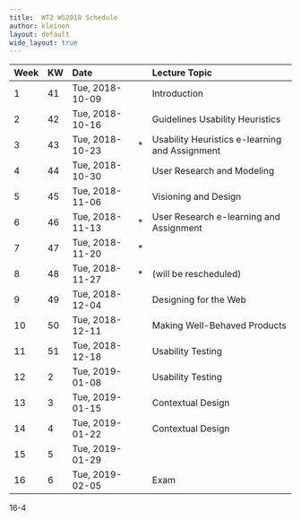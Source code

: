 ```yaml
---
title:  WT2 WS2018 Schedule
author: kleinen
layout: default
wide_layout: true
---
```

| Week | KW | Date            |   | Lecture Topic                                  |
|:-----|:---|:----------------|:--|:-----------------------------------------------|
| 1    | 41 | Tue, 2018-10-09 |   | Introduction                                   |
| 2    | 42 | Tue, 2018-10-16 |   | Guidelines Usability Heuristics                |
| 3    | 43 | Tue, 2018-10-23 | * | Usability Heuristics e-learning and Assignment |
| 4    | 44 | Tue, 2018-10-30 |   | User Research and Modeling                     |
| 5    | 45 | Tue, 2018-11-06 |   | Visioning and Design                           |
| 6    | 46 | Tue, 2018-11-13 | * | User Research e-learning and Assignment        |
| 7    | 47 | Tue, 2018-11-20 | * |                                                |
| 8    | 48 | Tue, 2018-11-27 | * | (will be rescheduled)                          |
| 9    | 49 | Tue, 2018-12-04 |   | Designing for the Web                          |
| 10   | 50 | Tue, 2018-12-11 |   | Making Well-Behaved Products                   |
| 11   | 51 | Tue, 2018-12-18 |   | Usability Testing                              |
| 12   | 2  | Tue, 2019-01-08 |   | Usability Testing                              |
| 13   | 3  | Tue, 2019-01-15 |   | Contextual Design                              |
| 14   | 4  | Tue, 2019-01-22 |   | Contextual Design                              |
| 15   | 5  | Tue, 2019-01-29 |   |                                                |
| 16   | 6  | Tue, 2019-02-05 |   | Exam                                           |


16-4
